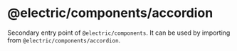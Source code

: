 # @electric/components/accordion

Secondary entry point of `@electric/components`. It can be used by importing from `@electric/components/accordion`.
